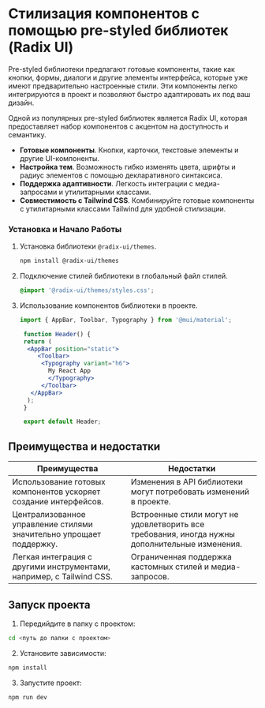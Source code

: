 # Стилизация компонентов с помощью pre-styled библиотек (Radix UI)

Pre-styled библиотеки предлагают готовые компоненты, такие как кнопки, формы, диалоги и другие элементы интерфейса, которые уже имеют предварительно настроенные стили. Эти компоненты легко интегрируются в проект и позволяют быстро адаптировать их под ваш дизайн.

Одной из популярных pre-styled библиотек является Radix UI, которая предоставляет набор компонентов с акцентом на доступность и семантику.

- **Готовые компоненты**. Кнопки, карточки, текстовые элементы и другие UI-компоненты.
- **Настройка тем**. Возможность гибко изменять цвета, шрифты и радиус элементов с помощью декларативного синтаксиса.
- **Поддержка адаптивности**. Легкость интеграции с медиа-запросами и утилитарными классами.
- **Совместимость с Tailwind CSS**. Комбинируйте готовые компоненты с утилитарными классами Tailwind для удобной стилизации.

### Установка и Начало Работы

1. Установка библиотеки `@radix-ui/themes`.

   ```bash
   npm install @radix-ui/themes
   ```

2. Подключение стилей библиотеки в глобальный файл стилей.
   ```css
   @import '@radix-ui/themes/styles.css';
   ```
3. Использование компонентов библиотеки в проекте.

   ```jsx
   import { AppBar, Toolbar, Typography } from '@mui/material';

    function Header() {
    return (
     <AppBar position="static">
        <Toolbar>
         <Typography variant="h6">
           My React App
           </Typography>
         </Toolbar>
      </AppBar>
     );
    }

    export default Header;
   ```

## Преимущества и недостатки

| **Преимущества**                                                         | **Недостатки**                                                                          |
| ------------------------------------------------------------------------ | --------------------------------------------------------------------------------------- |
| Использование готовых компонентов ускоряет создание интерфейсов.  | Изменения в API библиотеки могут потребовать изменений в проекте.                                      |
| Централизованное управление стилями значительно упрощает поддержку.                     | Встроенные стили могут не удовлетворить все требования, иногда нужны дополнительные изменения. |
| Легкая интеграция с другими инструментами, например, с Tailwind CSS. | Ограниченная поддержка кастомных стилей и медиа-запросов.                                            |

## Запуск проекта

1. Передийдите в папку с проектом:

```bash
cd <путь до папки с проектом>
```

2. Установите зависимости:

```bash
npm install
```

3. Запустите проект:

```bash
npm run dev
```